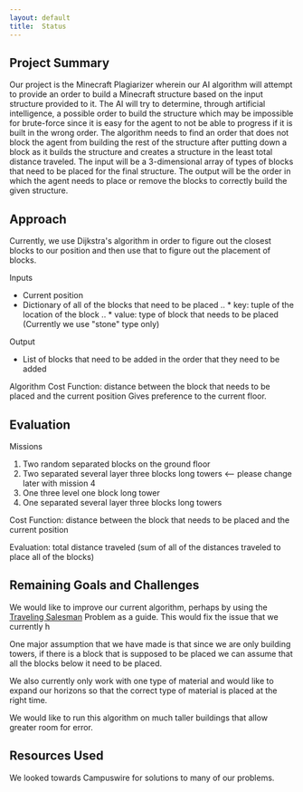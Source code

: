 ```yaml
---
layout: default
title:  Status
---
```


## Project Summary

Our project is the Minecraft Plagiarizer wherein our AI algorithm will attempt to provide an order to build a Minecraft structure based on the input structure provided to it. The AI will try to determine, through artificial intelligence, a possible order to build the structure which may be impossible for brute-force since it is easy for the agent to not be able to progress if it is built in the wrong order. The algorithm needs to find an order that does not block the agent from building the rest of the structure after putting down a block as it builds the structure and creates a structure in the least total distance traveled. 
The input will be a 3-dimensional array of types of blocks that need to be placed for the final structure. The output will be the order in which the agent needs to place or remove the blocks to correctly build the given structure.

## Approach

Currently, we use Dijkstra's algorithm in order to figure out the closest blocks to our position and then use that to figure out the placement of blocks. 

Inputs
* Current position
* Dictionary of all of the blocks that need to be placed
    .. * key: tuple of the location of the block
    .. * value: type of block that needs to be placed (Currently we use "stone" type only)


Output
* List of blocks that need to be added in the order that they need to be added

Algorithm
    Cost Function: distance between the block that needs to be placed and the current position
    Gives preference to the current floor.

## Evaluation

Missions
1. Two random separated blocks on the ground floor
2. Two separated several layer three blocks long towers  <-- please change later with mission 4
3. One three level one block long tower
4. One separated several layer three blocks long towers

Cost Function: distance between the block that needs to be placed and the current position

Evaluation:
total distance traveled (sum of all of the distances traveled to place all of the blocks)


## Remaining Goals and Challenges
We would like to improve our current algorithm, perhaps by using the [Traveling Salesman](https://en.wikipedia.org/wiki/Travelling_salesman_problem) Problem as a guide. This would fix the issue that we currently h

One major assumption that we have made is that since we are only building towers, if there is a block that is supposed to be placed we can assume that all the blocks below it need to be placed.

We also currently only work with one type of material and would like to expand our horizons so that the correct type of material is placed at the right time. 

We would like to run this algorithm on much taller buildings that allow greater room for error.

## Resources Used

We looked towards Campuswire for solutions to many of our problems.